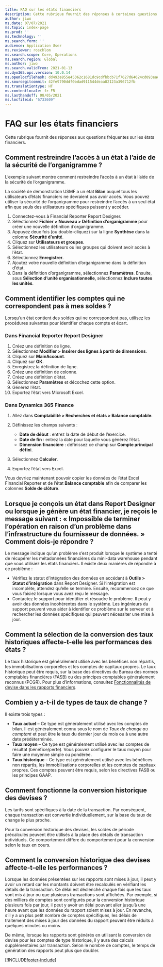 ```yaml
---
title: FAQ sur les états financiers
description: Cette rubrique fournit des réponses à certaines questions fréquentes sur les états financiers.
author: jiwo
ms.date: 07/07/2021
ms.topic: index-page
ms.prod: ''
ms.technology: ''
ms.search.form: ''
audience: Application User
ms.reviewer: roschlom
ms.search.scope: Core, Operations
ms.search.region: Global
ms.author: jiwo
ms.search.validFrom: 2021-01-13
ms.dyn365.ops.version: 10.0.14
ms.openlocfilehash: dd493e855e45362c1681dc9cdfbbcb71f7627d64624cd093eadab32fd966c174
ms.sourcegitcommit: 42fe9790ddf0bdad911544deaa82123a396712fb
ms.translationtype: HT
ms.contentlocale: fr-FR
ms.lasthandoff: 08/05/2021
ms.locfileid: "6733609"
---
```

# <a name="financial-reporting-faq"></a>FAQ sur les états financiers

Cette rubrique fournit des réponses aux questions fréquentes sur les états financiers.

## <a name="how-do-i-restrict-access-to-a-report-by-using-tree-security"></a>Comment restreindre l’accès à un état à l’aide de la sécurité de l’organigramme ?

L’exemple suivant montre comment restreindre l’accès à un état à l’aide de la sécurité de l’organigramme.

La société de démonstration USMF a un état **Bilan** auquel tous les utilisateurs d’états financiers ne devraient pas avoir accès. Vous pouvez utiliser la sécurité de l’organigramme pour restreindre l’accès à un seul état afin que seuls des utilisateurs spécifiques puissent y accéder.

1. Connectez-vous à Financial Reporter Report Designer.
2. Sélectionnez **Fichier \> Nouveau \> Définition d’organigramme** pour créer une nouvelle définition d’organigramme.
3. Appuyez deux fois (ou double-cliquez) sur la ligne **Synthèse** dans la colonne **Sécurité d’unité**.
4. Cliquez sur **Utilisateurs et groupes**.
5. Sélectionnez les utilisateurs ou les groupes qui doivent avoir accès à l’état.
6. Sélectionnez **Enregistrer**.
7. Ajoutez votre nouvelle définition d’organigramme dans la définition d’état.
8. Dans la définition d’organigramme, sélectionnez **Paramètres**. Ensuite, sous **Sélection d’unité organisationnelle**, sélectionnez **Inclure toutes les unités**.

## <a name="how-do-i-identify-which-accounts-dont-match-my-balances"></a>Comment identifier les comptes qui ne correspondent pas à mes soldes ?

Lorsqu’un état contient des soldes qui ne correspondent pas, utilisez les procédures suivantes pour identifier chaque compte et écart.

### <a name="in-financial-reporter-report-designer"></a>Dans Financial Reporter Report Designer

1. Créez une définition de ligne.
2. Sélectionnez **Modifier \> Insérer des lignes à partir de dimensions**.
3. Cliquez sur **MainAccount**.
4. Cliquez sur **OK**.
5. Enregistrez la définition de ligne.
6. Créez une définition de colonne.
7. Créez une définition d’état.
8. Sélectionnez **Paramètres** et décochez cette option.
9. Générez l’état. 
10. Exportez l’état vers Microsoft Excel.

### <a name="in-dynamics-365-finance"></a>Dans Dynamics 365 Finance

1. Allez dans **Comptabilité \> Recherches et états \> Balance comptable**.
2. Définissez les champs suivants :

    - **Date de début** : entrez la date de début de l’exercice.
    - **Date de fin** : entrez la date pour laquelle vous générez l’état.
    - **Dimension financière** : définissez ce champ sur **Compte principal défini**.

3. Sélectionnez **Calculer**.
4. Exportez l’état vers Excel.

Vous devriez maintenant pouvoir copier les données de l’état Excel Financial Reporter et de l’état **Balance comptable** afin de comparer les colonnes **Solde de clôture**.

## <a name="when-i-design-a-report-in-report-designer-or-when-i-generate-a-financial-report-i-received-the-following-message-the-operation-could-not-be-completed-due-to-a-problem-in-the-data-provider-framework-how-should-i-respond"></a>Lorsque je conçois un état dans Report Designer ou lorsque je génère un état financier, je reçois le message suivant : « Impossible de terminer l’opération en raison d’un problème dans l’infrastructure du fournisseur de données. » Comment dois-je répondre ?

Le message indique qu’un problème s’est produit lorsque le système a tenté de récupérer les métadonnées financières du mini-data warehouse pendant que vous utilisiez les états financiers. Il existe deux manières de répondre à ce problème :

- Vérifiez le statut d’intégration des données en accédant à **Outils \> Statut d’intégration** dans Report Designer. Si l’intégration est incomplète, attendez qu’elle se termine. Ensuite, recommencez ce que vous faisiez lorsque vous avez reçu le message.
- Contactez le support pour identifier et résoudre le problème. Il peut y avoir des données incohérentes dans le système. Les ingénieurs du support peuvent vous aider à identifier ce problème sur le serveur et à rechercher les données spécifiques qui peuvent nécessiter une mise à jour.

## <a name="how-does-the-selection-of-historical-rate-translation-affect-report-performance"></a>Comment la sélection de la conversion des taux historiques affecte-t-elle les performances des états ?

Le taux historique est généralement utilisé avec les bénéfices non répartis, les immobilisations corporelles et les comptes de capitaux propres. Le taux historique peut être requis, sur la base des directives du Bureau des normes comptables financières (FASB) ou des principes comptables généralement reconnus (PCGR). Pour plus d’informations, consultez [Fonctionnalités de devise dans les rapports financiers](financial-reporting-currency-capability.md).

## <a name="how-many-types-of-currency-rate-are-there"></a>Combien y a-t-il de types de taux de change ?

Il existe trois types :

- **Taux actuel** – Ce type est généralement utilisé avec les comptes de bilan. Il est généralement connu sous le nom de *Taux de change au comptant* et peut être le taux du dernier jour du mois ou à une autre date prédéterminée.
- **Taux moyen** – Ce type est généralement utilisé avec les comptes de résultat (bénéfice/perte). Vous pouvez configurer le taux moyen pour faire une moyenne simple ou pondérée.
- **Taux historique** – Ce type est généralement utilisé avec les bénéfices non répartis, les immobilisations corporelles et les comptes de capitaux propres. Ces comptes peuvent être requis, selon les directives FASB ou les principes GAAP.

## <a name="how-does-historical-currency-translation-work"></a>Comment fonctionne la conversion historique des devises ?

Les tarifs sont spécifiques à la date de la transaction. Par conséquent, chaque transaction est convertie individuellement, sur la base du taux de change le plus proche.

Pour la conversion historique des devises, les soldes de période précalculés peuvent être utilisés à la place des détails de transaction individuels. Ce comportement diffère du comportement pour la conversion selon le taux en cours.

## <a name="how-does-historical-currency-translation-affect-performance"></a>Comment la conversion historique des devises affecte-t-elle les performances ?

Lorsque les données présentées sur les rapports sont mises à jour, il peut y avoir un retard car les montants doivent être recalculés en vérifiant les détails de la transaction. Ce délai est déclenché chaque fois que les taux sont mis à jour ou que plusieurs transactions sont affichées. Par exemple, si des milliers de comptes sont configurés pour la conversion historique plusieurs fois par jour, il peut y avoir un délai pouvant aller jusqu’à une heure avant que les données du rapport soient mises à jour. En revanche, s’il y a un plus petit nombre de comptes spécifiques, les délais de traitement des mises à jour des données du rapport peuvent être réduits à quelques minutes ou moins.

De même, lorsque les rapports sont générés en utilisant la conversion de devise pour les comptes de type historique, il y aura des calculs supplémentaires par transaction. Selon le nombre de comptes, le temps de génération des rapports peut plus que doubler.

[!INCLUDE[footer-include](../../includes/footer-banner.md)]

